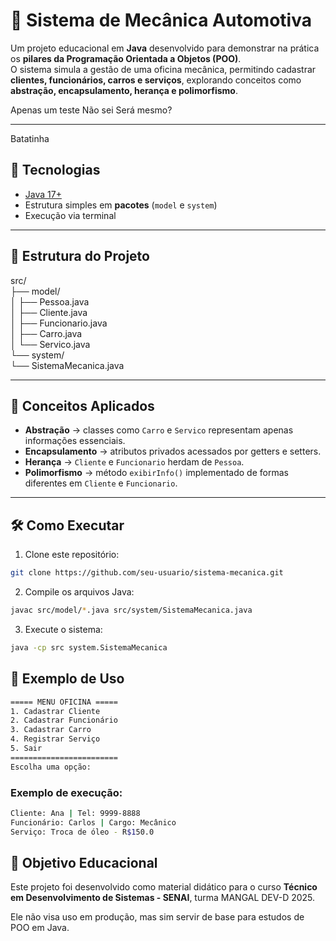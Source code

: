 # 🔧 Sistema de Mecânica Automotiva

Um projeto educacional em **Java** desenvolvido para demonstrar na prática os **pilares da Programação Orientada a Objetos (POO)**.  
O sistema simula a gestão de uma oficina mecânica, permitindo cadastrar **clientes, funcionários, carros e serviços**, explorando conceitos como **abstração, encapsulamento, herança e polimorfismo**.

Apenas um teste Não sei Será mesmo?

---

Batatinha

## 🚀 Tecnologias
- [Java 17+](https://openjdk.org/)  
- Estrutura simples em **pacotes** (`model` e `system`)  
- Execução via terminal  

---

## 📂 Estrutura do Projeto
src/<BR>
├── model/<BR>
│ ├── Pessoa.java<BR>
│ ├── Cliente.java<BR>
│ ├── Funcionario.java<BR>
│ ├── Carro.java<BR>
│ └── Servico.java<BR>
└── system/<BR>
└── SistemaMecanica.java<BR>

---

## 📖 Conceitos Aplicados
- **Abstração** → classes como `Carro` e `Servico` representam apenas informações essenciais.  
- **Encapsulamento** → atributos privados acessados por getters e setters.  
- **Herança** → `Cliente` e `Funcionario` herdam de `Pessoa`.  
- **Polimorfismo** → método `exibirInfo()` implementado de formas diferentes em `Cliente` e `Funcionario`.  

---

## 🛠️ Como Executar
1. Clone este repositório:
```bash
git clone https://github.com/seu-usuario/sistema-mecanica.git
````

2. Compile os arquivos Java:
```bash
javac src/model/*.java src/system/SistemaMecanica.java
````


3. Execute o sistema:
```bash
java -cp src system.SistemaMecanica
````
## 📌 Exemplo de Uso
````bash
===== MENU OFICINA =====
1. Cadastrar Cliente
2. Cadastrar Funcionário
3. Cadastrar Carro
4. Registrar Serviço
5. Sair
========================
Escolha uma opção:
````

### Exemplo de execução:

````bash
Cliente: Ana | Tel: 9999-8888
Funcionário: Carlos | Cargo: Mecânico
Serviço: Troca de óleo - R$150.0
````

## 🎯 Objetivo Educacional

Este projeto foi desenvolvido como material didático para o curso **Técnico em Desenvolvimento de Sistemas - SENAI**, turma MANGAL DEV-D 2025.

Ele não visa uso em produção, mas sim servir de base para estudos de POO em Java.
